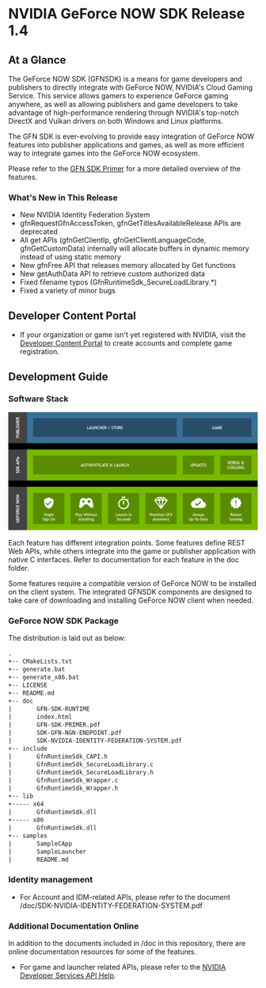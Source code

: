 # NVIDIA GeForce NOW SDK Release 1.4

## At a Glance

The GeForce NOW SDK (GFNSDK) is a means for game developers and publishers to directly integrate with GeForce NOW, NVIDIA's Cloud Gaming Service. This service allows gamers to experience GeForce gaming anywhere, as well as allowing publishers and game developers to take advantage of high-performance rendering through NVIDIA's top-notch DirectX and Vulkan drivers on both Windows and Linux platforms. 

The GFN SDK is ever-evolving to provide easy integration of GeForce NOW features into publisher applications and games, as well as more efficient way to integrate games into the GeForce NOW ecosystem. 

Please refer to the [GFN SDK Primer](./doc/GFN-SDK-PRIMER.pdf) for a more detailed overview of the features.

### What's New in This Release
* New NVIDIA Identity Federation System
* gfnRequestGfnAccessToken, gfnGetTitlesAvailableRelease APIs are deprecated
* All get APIs (gfnGetClientIp, gfnGetClientLanguageCode, gfnGetCustomData) internally will allocate buffers in dynamic memory instead of using static memory
* New gfnFree API that releases memory allocated by Get functions
* New getAuthData API to retrieve custom authorized data
* Fixed filename typos (GfnRuntimeSdk_SecureLoadLibrary.*)
* Fixed a variety of minor bugs


## Developer Content Portal

* If your organization or game isn't yet registered with NVIDIA, visit the [Developer Content Portal](https://portal-developer.nvidia.com/) to create accounts and complete game registration.

## Development Guide

### Software Stack

![Software Stack](./doc/img/software_stack.png)

Each feature has different integration points. Some features define REST Web APIs, while others integrate into the game or publisher application with native C interfaces. Refer to documentation for each feature in the doc folder.

Some features require a compatible version of GeForce NOW to be installed on the client system. The integrated GFNSDK components are designed to take care of downloading and installing GeForce NOW client when needed.

### GeForce NOW SDK Package

The distribution is laid out as below:
```
.
+-- CMakeLists.txt
+-- generate.bat
+-- generate_x86.bat
+-- LICENSE
+-- README.md
+-- doc
|       GFN-SDK-RUNTIME
|       index.html
|       GFN-SDK-PRIMER.pdf
|       SDK-GFN-NGN-ENDPOINT.pdf
|       SDK-NVIDIA-IDENTITY-FEDERATION-SYSTEM.pdf
+-- include
|       GfnRuntimeSdk_CAPI.h
|       GfnRuntimeSdk_SecureLoadLibrary.c
|       GfnRuntimeSdk_SecureLoadLibrary.h
|       GfnRuntimeSdk_Wrapper.c
|       GfnRuntimeSdk_Wrapper.h
+-- lib
+----- x64
|       GfnRuntimeSdk.dll
+----- x86
|       GfnRuntimeSdk.dll
+-- samples
|       SampleCApp
|       SampleLauncher
|       README.md
```
### Identity management

* For Account and IDM-related APIs, please refer to the document /doc/SDK-NVIDIA-IDENTITY-FEDERATION-SYSTEM.pdf

### Additional Documentation Online

In addition to the documents included in /doc in this repository, there are online documentation resources for some of the features.
* For game and launcher related APIs, please refer to the [NVIDIA Developer Services API Help](https://portal-developer.nvidia.com/help/).
